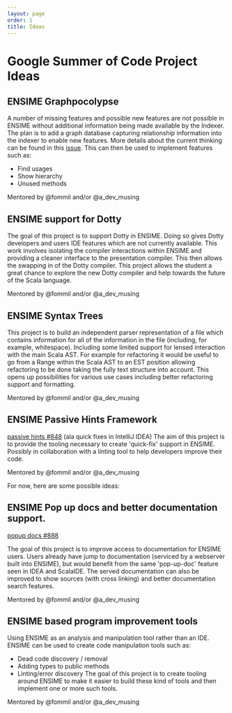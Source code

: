 ```yaml
---
layout: page
order: 1
title: Ideas
---
```


# Google Summer of Code Project Ideas

## ENSIME Graphpocolypse

A number of missing features and possible new features are not possible in ENSIME without additional information being
made available by the Indexer.  The plan is to add a graph database capturing relationship information into the indexer
to enable new features.  More details about the current thinking can be found in this
 [issue](https://github.com/ensime/ensime-server/issues/1133).  This can then be used to implement features such as:

* Find usages
* Show hierarchy
* Unused methods

Mentored by @fommil and/or @a_dev_musing

## ENSIME support for Dotty

The goal of this project is to support Dotty in ENSIME.  Doing so gives Dotty developers and users IDE features which
are not currently available.  This work involves isolating the compiler interactions within ENSIME and providing
a cleaner interface to the presentation compiler.  This then allows the swapping in of the Dotty compiler.  This project
allows the student a great chance to explore the new Dotty compiler and help towards the future of the Scala language.

Mentored by @fommil and/or @a_dev_musing

## ENSIME Syntax Trees

This project is to build an independent parser representation of a file which contains information for all of the
information in the file (including, for example, whitespace). Including some limited support for lensed interaction with
the main Scala AST. For example for refactoring it would be useful to go from a Range within the Scala AST to an EST
position allowing refactoring to be done taking the fully text structure into account.  This opens up possibilities for
various use cases including better refactoring support and formatting.

Mentored by @fommil and/or @a_dev_musing

## ENSIME Passive Hints Framework

[passive hints #848](https://github.com/ensime/ensime-server/issues/848) (ala quick fixes in IntelliJ IDEA)
The aim of this project is to provide the tooling necessary to create 'quick-fix' support in ENSIME.  Possibly in
collaboration with a linting tool to help developers improve their code.

Mentored by @fommil and/or @a_dev_musing

For now, here are some possible ideas:


## ENSIME Pop up docs and better documentation support.

[popup docs #888](https://github.com/ensime/ensime-server/issues/888)

The goal of this project is to improve access to documentation for ENSIME users.
Users already have jump to documentation (serviced by a webserver built into ENSIME), but would benefit from the same
'pop-up-doc' feature seen in IDEA and ScalaIDE.  The served documentation can also be improved to show sources (with
cross linking) and better documentation search features.

Mentored by @fommil and/or @a_dev_musing

## ENSIME based program improvement tools

Using ENSIME as an analysis and manipulation tool rather than an IDE.  ENSIME can be used to create code manipulation
tools such as:

- Dead code discovery / removal
- Adding types to public methods
- Linting/error discovery
The goal of this project is to create tooling around ENSIME to make it easier to build these kind of tools and then
implement one or more such tools.

Mentored by @fommil and/or @a_dev_musing

